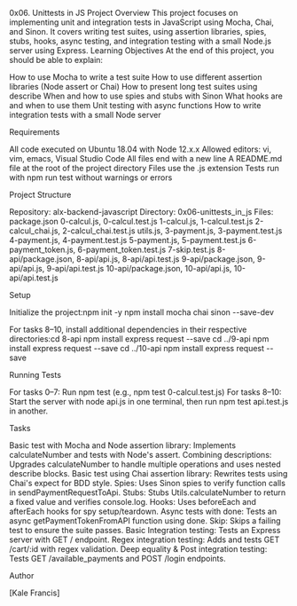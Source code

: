 0x06. Unittests in JS
Project Overview
This project focuses on implementing unit and integration tests in JavaScript using Mocha, Chai, and Sinon. It covers writing test suites, using assertion libraries, spies, stubs, hooks, async testing, and integration testing with a small Node.js server using Express.
Learning Objectives
At the end of this project, you should be able to explain:

How to use Mocha to write a test suite
How to use different assertion libraries (Node assert or Chai)
How to present long test suites using describe
When and how to use spies and stubs with Sinon
What hooks are and when to use them
Unit testing with async functions
How to write integration tests with a small Node server

Requirements

All code executed on Ubuntu 18.04 with Node 12.x.x
Allowed editors: vi, vim, emacs, Visual Studio Code
All files end with a new line
A README.md file at the root of the project directory
Files use the .js extension
Tests run with npm run test <test-file> without warnings or errors

Project Structure

Repository: alx-backend-javascript
Directory: 0x06-unittests_in_js
Files:
package.json
0-calcul.js, 0-calcul.test.js
1-calcul.js, 1-calcul.test.js
2-calcul_chai.js, 2-calcul_chai.test.js
utils.js, 3-payment.js, 3-payment.test.js
4-payment.js, 4-payment.test.js
5-payment.js, 5-payment.test.js
6-payment_token.js, 6-payment_token.test.js
7-skip.test.js
8-api/package.json, 8-api/api.js, 8-api/api.test.js
9-api/package.json, 9-api/api.js, 9-api/api.test.js
10-api/package.json, 10-api/api.js, 10-api/api.test.js



Setup

Initialize the project:npm init -y
npm install mocha chai sinon --save-dev


For tasks 8–10, install additional dependencies in their respective directories:cd 8-api
npm install express request --save
cd ../9-api
npm install express request --save
cd ../10-api
npm install express request --save



Running Tests

For tasks 0–7: Run npm test <test-file> (e.g., npm test 0-calcul.test.js)
For tasks 8–10: Start the server with node api.js in one terminal, then run npm test api.test.js in another.

Tasks

Basic test with Mocha and Node assertion library: Implements calculateNumber and tests with Node's assert.
Combining descriptions: Upgrades calculateNumber to handle multiple operations and uses nested describe blocks.
Basic test using Chai assertion library: Rewrites tests using Chai's expect for BDD style.
Spies: Uses Sinon spies to verify function calls in sendPaymentRequestToApi.
Stubs: Stubs Utils.calculateNumber to return a fixed value and verifies console.log.
Hooks: Uses beforeEach and afterEach hooks for spy setup/teardown.
Async tests with done: Tests an async getPaymentTokenFromAPI function using done.
Skip: Skips a failing test to ensure the suite passes.
Basic Integration testing: Tests an Express server with GET / endpoint.
Regex integration testing: Adds and tests GET /cart/:id with regex validation.
Deep equality & Post integration testing: Tests GET /available_payments and POST /login endpoints.

Author

[Kale Francis]

